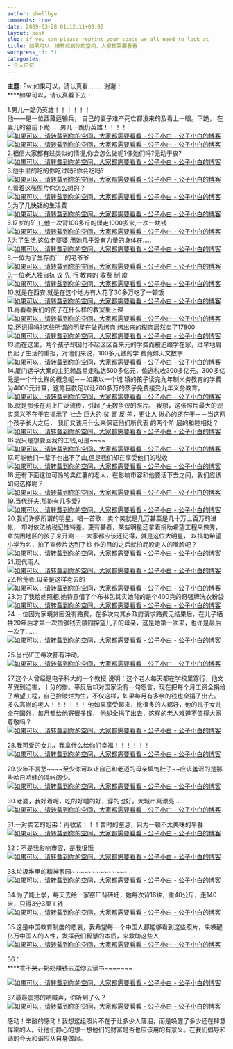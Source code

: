 ```yaml
---
author: shellbye
comments: true
date: 2009-03-28 01:12:11+00:00
layout: post
slug: if_you_can_please_reprint_your_space_we_all_need_to_look_at
title: 如果可以，请转载到你的空间，大家都需要看看
wordpress_id: 31
categories:
- 个人日记
---
```


**主题:** Fw:如果可以，请认真看.........谢谢！   
****如果可以，请认真看下去！   
  
1.男儿一跪仍英雄！！！！！！   
他——是一位西藏运输兵， 自己的妻子难产死亡都没来的及看上一眼。下跪， 在妻儿的墓前下跪……男儿一跪仍英雄！！！！   
[![如果可以，请转载到你的空间，大家都需要看看 - 公子小白 - 公子小白的博客](http://bbs.qlwb.com.cn/uploadfile/2005-2/2005225225633821.jpg)](http://bbs.qlwb.com.cn/uploadfile/2005-2/2005225225633821.jpg)[![如果可以，请转载到你的空间，大家都需要看看 - 公子小白 - 公子小白的博客](http://img.bimg.126.net/photo/oyOahwQsqo-Pd0Bg52HLOw==/5735897075409979940.gif)](http://img.bimg.126.net/photo/oyOahwQsqo-Pd0Bg52HLOw==/5735897075409979940.gif)   
2.相信大家都有过类似的情况,你会怎么做呢?像她们吗?无动于衷?   
[![如果可以，请转载到你的空间，大家都需要看看 - 公子小白 - 公子小白的博客](http://bbs.qlwb.com.cn/uploadfile/2005-2/2005225231628727.jpg)](http://bbs.qlwb.com.cn/uploadfile/2005-2/2005225231628727.jpg)   
3.他手里的吃的你吃过吗?你会吃吗?   
[![如果可以，请转载到你的空间，大家都需要看看 - 公子小白 - 公子小白的博客](http://bbs.qlwb.com.cn/uploadfile/2005-2/200522523172167.jpg)](http://bbs.qlwb.com.cn/uploadfile/2005-2/200522523172167.jpg)   
4.看着这张照片你怎么想的？   
[![如果可以，请转载到你的空间，大家都需要看看 - 公子小白 - 公子小白的博客](http://bbs.qlwb.com.cn/uploadfile/2005-2/200522523184760.jpg)](http://bbs.qlwb.com.cn/uploadfile/2005-2/200522523184760.jpg)   
5.为了几快钱的生活费   
[![如果可以，请转载到你的空间，大家都需要看看 - 公子小白 - 公子小白的博客](http://bbs.qlwb.com.cn/uploadfile/2005-2/2005225231940960.jpg)](http://bbs.qlwb.com.cn/uploadfile/2005-2/2005225231940960.jpg)   
6.17岁的矿工,他一次背100多斤的煤走1000多米,一次一块钱   
[![如果可以，请转载到你的空间，大家都需要看看 - 公子小白 - 公子小白的博客](http://bbs.qlwb.com.cn/uploadfile/2005-2/2005225232027548.jpg)](http://bbs.qlwb.com.cn/uploadfile/2005-2/2005225232027548.jpg)   
7.为了生活,这位老婆婆,用她几乎没有力量的身体在.....   
[![如果可以，请转载到你的空间，大家都需要看看 - 公子小白 - 公子小白的博客](http://bbs.qlwb.com.cn/uploadfile/2005-2/200522523055321.jpg)](http://bbs.qlwb.com.cn/uploadfile/2005-2/200522523055321.jpg)   
8.一位为了生存而`````的老爷爷   
[![如果可以，请转载到你的空间，大家都需要看看 - 公子小白 - 公子小白的博客](http://bbs.qlwb.com.cn/uploadfile/2005-2/200522523158445.jpg)](http://bbs.qlwb.com.cn/uploadfile/2005-2/200522523158445.jpg)   
9.一位老人独自抗 议 先 行 教育的 收费 制 度   
[![如果可以，请转载到你的空间，大家都需要看看 - 公子小白 - 公子小白的博客](http://bbs.qlwb.com.cn/uploadfile/2005-2/200522523346121.jpg)](http://bbs.qlwb.com.cn/uploadfile/2005-2/200522523346121.jpg)   
10.就是在西安,就是在这个地方有人花了30多万吃了一顿饭   
[![如果可以，请转载到你的空间，大家都需要看看 - 公子小白 - 公子小白的博客](http://bbs.qlwb.com.cn/uploadfile/2005-2/200522523447947.jpg)](http://bbs.qlwb.com.cn/uploadfile/2005-2/200522523447947.jpg)   
11.再看看我们的孩子在什么样的教室里上课   
[![如果可以，请转载到你的空间，大家都需要看看 - 公子小白 - 公子小白的博客](http://bbs.qlwb.com.cn/uploadfile/2005-2/200522523535977.jpg)](http://bbs.qlwb.com.cn/uploadfile/2005-2/200522523535977.jpg)   
12.还记得吗?这些所谓的明星在做秀烤肉,烤出来的糊肉居然卖了17800   
[![如果可以，请转载到你的空间，大家都需要看看 - 公子小白 - 公子小白的博客](http://bbs.qlwb.com.cn/uploadfile/2005-2/200522523642588.jpg)](http://bbs.qlwb.com.cn/uploadfile/2005-2/200522523642588.jpg)   
13.而在这里，两个孩子却因付不起区区百来元的学费而被迫缀学在家，过早地肩负起了生活的重担，对他们来说，100多元钱的学 费竟如天文数字   
[![如果可以，请转载到你的空间，大家都需要看看 - 公子小白 - 公子小白的博客](http://bbs.qlwb.com.cn/uploadfile/2005-2/200522523745116.jpg)](http://bbs.qlwb.com.cn/uploadfile/2005-2/200522523745116.jpg)   
14.厦门远华大案的主犯赖昌星走私达500多亿元，偷逃税收300多亿元。300多亿元是一个什么样的概念呢－－如果以一个城 镇的孩子读完九年制义务教育的学费为4000元计算，这笔巨款足以让700多万的孩子免费接受九年义务教育。   
[![如果可以，请转载到你的空间，大家都需要看看 - 公子小白 - 公子小白的博客](http://bbs.qlwb.com.cn/uploadfile/2005-2/200522523921928.jpg)](http://bbs.qlwb.com.cn/uploadfile/2005-2/200522523921928.jpg)   
15.就是那张在网上广泛流传，引起了无数争议的照片。 我想，这张照片最大的现实意义不在于它揭示了 社会 巨大的 贫 富 反 差，更让人 揪心的还在于－－当这两个孩子长大之后， 我们又该用什么来保证他们所代表 的两个阶 层的和睦相处？   
[![如果可以，请转载到你的空间，大家都需要看看 - 公子小白 - 公子小白的博客](http://bbs.qlwb.com.cn/uploadfile/2005-2/2005225231143184.jpg)](http://bbs.qlwb.com.cn/uploadfile/2005-2/2005225231143184.jpg)   
16.我只是想要回我的工钱,可是~~~~   
[![如果可以，请转载到你的空间，大家都需要看看 - 公子小白 - 公子小白的博客](http://bbs.qlwb.com.cn/uploadfile/2005-2/2005225231333638.jpg)](http://bbs.qlwb.com.cn/uploadfile/2005-2/2005225231333638.jpg)   
17.可能他们一辈子也出不了山,但是我们却在享受他们的税收   
[![如果可以，请转载到你的空间，大家都需要看看 - 公子小白 - 公子小白的博客](http://bbs.qlwb.com.cn/uploadfile/2005-2/2005225231440218.jpg)](http://bbs.qlwb.com.cn/uploadfile/2005-2/2005225231440218.jpg)   
18.还有下面这位可怜的卖红薯的老人，在影响市容和他要活下去之间，我们应该如何选择呢？   
[![如果可以，请转载到你的空间，大家都需要看看 - 公子小白 - 公子小白的博客](http://bbs.qlwb.com.cn/uploadfile/2005-2/2005225231521524.jpg)](http://bbs.qlwb.com.cn/uploadfile/2005-2/2005225231521524.jpg)   
19.当代纤夫,那能有几多爱?   
[![如果可以，请转载到你的空间，大家都需要看看 - 公子小白 - 公子小白的博客](http://bbs.qlwb.com.cn/uploadfile/2005-2/2005225232116679.jpg)](http://bbs.qlwb.com.cn/uploadfile/2005-2/2005225232116679.jpg)   
20.我们许多所谓的明星，唱一首歌、卖个笑就是几万甚至是几十万上百万的进帐， 却对依法纳税记性特差。更有甚者，某些明星还拿着捐助希望工程来做秀， 拿贫困地区的孩子来开涮－－大家都应该还记得，就是这位大明星， 以捐助希望小学为名，拍了宣传片达到了炒 作的目的之后就拍屁股走人的嘴脸吧？   
[![如果可以，请转载到你的空间，大家都需要看看 - 公子小白 - 公子小白的博客](http://bbs.qlwb.com.cn/uploadfile/2005-2/200522523123838.jpg)](http://bbs.qlwb.com.cn/uploadfile/2005-2/200522523123838.jpg)   
21.现代雨人   
[![如果可以，请转载到你的空间，大家都需要看看 - 公子小白 - 公子小白的博客](http://bbs.qlwb.com.cn/uploadfile/2005-2/200522523190712.jpg)](http://bbs.qlwb.com.cn/uploadfile/2005-2/200522523190712.jpg)   
22.拾荒者,母亲是这样老去的   
[![如果可以，请转载到你的空间，大家都需要看看 - 公子小白 - 公子小白的博客](http://bbs.qlwb.com.cn/uploadfile/2005-2/2005225232157356.jpg)](http://bbs.qlwb.com.cn/uploadfile/2005-2/2005225232157356.jpg)   
23.为了我给她照相,她特意借了个布书包其实她背的是个400克的奇强牌洗衣粉袋   
[![如果可以，请转载到你的空间，大家都需要看看 - 公子小白 - 公子小白的博客](http://bbs.qlwb.com.cn/uploadfile/2005-2/2005225232247899.jpg)](http://bbs.qlwb.com.cn/uploadfile/2005-2/2005225232247899.jpg)   
24.一位因为家境贫困没有路费，在多次向其乡政府请求路费无结果后，在儿子牺牲20年后才第一次攒够钱去陵园探望儿子的母亲，这是她第一次来，也许是最后一次了.......   
[![如果可以，请转载到你的空间，大家都需要看看 - 公子小白 - 公子小白的博客](http://blogimg.focus.cn/upload/photo/blog201/2011113.jpg)](http://blogimg.focus.cn/upload/photo/blog201/2011113.jpg)   
  
  
  
  
25.当代矿工每次都有冲动。   
[![如果可以，请转载到你的空间，大家都需要看看 - 公子小白 - 公子小白的博客](http://bbs.cn.yimg.com/user_img/200703/03/chouchisanren_117286460418798.jpg)](http://bbs.cn.yimg.com/user_img/200703/03/chouchisanren_117286460418798.jpg)   
  
  
27.这个人曾经是电子科大的一个教授 说明：这个老人每天都在学校里穿行，他文革受到迫害，十分的惨。平反后却对国家没有一句怨言，现在把每个月工资全捐给了希望工程，自己捡破烂为生，不仅这样，如果每月有多余的钱也全捐了出去。 多么高尚的老人！！！！！！ 他如果享受起来，比很多的人都好，他的儿子女儿全在国外，每月都给他寄很多钱， 他却全捐了出去，这样的老人难道不值得大家尊敬吗？   
[![如果可以，请转载到你的空间，大家都需要看看 - 公子小白 - 公子小白的博客](http://szimg.focus.cn/upload/photos/51037/ROeKCR2L.jpg)](http://szimg.focus.cn/upload/photos/51037/ROeKCR2L.jpg)   
  
  
28.我可爱的女儿，我拿什么给你们幸福！！！！！！   
[![如果可以，请转载到你的空间，大家都需要看看 - 公子小白 - 公子小白的博客](http://szimg.focus.cn/upload/photos/51037/cixeQzRa.jpg)](http://szimg.focus.cn/upload/photos/51037/cixeQzRa.jpg)   
  
  
29.少年不言愁~~~~至少你可以让自己和老迈的母亲填饱肚子~~应该羞涩的是那些哈日哈韩的混帐阔少。   
[![如果可以，请转载到你的空间，大家都需要看看 - 公子小白 - 公子小白的博客](http://szimg.focus.cn/upload/photos/51037/sdMDLUaK.jpg)](http://szimg.focus.cn/upload/photos/51037/sdMDLUaK.jpg)   
  
  
30.老婆，我好着呢，吃的好睡的好，穿的也好。大城市真漂亮……   
[![如果可以，请转载到你的空间，大家都需要看看 - 公子小白 - 公子小白的博客](http://szimg.focus.cn/upload/photos/51037/0e6gdm2R.jpg)](http://szimg.focus.cn/upload/photos/51037/0e6gdm2R.jpg)   
  
  
31.一对卖艺的姐弟：再收紧！！！暂时的窒息，只为一顿不太美味的早餐   
[![如果可以，请转载到你的空间，大家都需要看看 - 公子小白 - 公子小白的博客](http://szimg.focus.cn/upload/photos/51037/XvvgbE3E.jpg)](http://szimg.focus.cn/upload/photos/51037/XvvgbE3E.jpg)   
  
  
32：不是我影响市容，是我很饿   
[![如果可以，请转载到你的空间，大家都需要看看 - 公子小白 - 公子小白的博客](http://szimg.focus.cn/upload/photos/51037/M10ora0x.jpg)](http://szimg.focus.cn/upload/photos/51037/M10ora0x.jpg)   
  
  
33.垃圾堆里的精神家园~~~~~~~~~~~~~~   
[![如果可以，请转载到你的空间，大家都需要看看 - 公子小白 - 公子小白的博客](http://szimg.focus.cn/upload/photos/51037/O7js0gWP.jpg)](http://szimg.focus.cn/upload/photos/51037/O7js0gWP.jpg)   
  
  
  
34.为了能上学，每天去给一家窑厂背砖坯，她每次背16块，重40公斤，走140米，只得3分3厘工钱   
[![如果可以，请转载到你的空间，大家都需要看看 - 公子小白 - 公子小白的博客](http://szimg.focus.cn/upload/photos/51037/JTAd8NbW.jpg)](http://szimg.focus.cn/upload/photos/51037/JTAd8NbW.jpg)   
  
  
35.这是中国教育制度的悲哀，我希望每一个中国人都能够看到这些照片，来唤醒亿万中国人的人性，发挥我们智慧的本质，来救助这些人   
[![如果可以，请转载到你的空间，大家都需要看看 - 公子小白 - 公子小白的博客](http://szimg.focus.cn/upload/photos/51037/YEmHfd7J.jpg)](http://szimg.focus.cn/upload/photos/51037/YEmHfd7J.jpg)   
  
36：   
****乖~~~~~~不哭，奶奶赚钱去~~~~~~送你去读书~~~~~~~   
  
[![如果可以，请转载到你的空间，大家都需要看看 - 公子小白 - 公子小白的博客](http://szimg.focus.cn/upload/photos/51037/DE4VKSVt.jpg)](http://szimg.focus.cn/upload/photos/51037/DE4VKSVt.jpg)   
  
37.最最震撼的呐喊声，你听到了么？   
[![如果可以，请转载到你的空间，大家都需要看看 - 公子小白 - 公子小白的博客](http://szimg.focus.cn/upload/photos/51037/e4ymMcKB.jpg)](http://szimg.focus.cn/upload/photos/51037/e4ymMcKB.jpg)   
  
  
  
  
感动！辛酸的感动！我想这组照片不在于让多少人落泪，而是唤醒了多少还在肆意挥霍的人。让他们静心的想一想他们的财富是否也应该用的有意义。在我们倡导和谐的今天和谐应从自身做起。   
  
  
  
  
  
  
  
  
  
  


